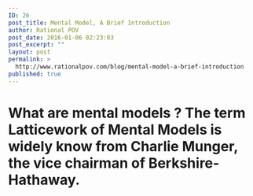 ```yaml
---
ID: 26
post_title: Mental Model, A Brief Introduction
author: Rational POV
post_date: 2016-01-06 02:23:03
post_excerpt: ""
layout: post
permalink: >
  http://www.rationalpov.com/blog/mental-model-a-brief-introduction
published: true
---
```

# What are mental models ? The term Latticework of Mental Models is widely know from Charlie Munger, the vice chairman of Berkshire-Hathaway.
